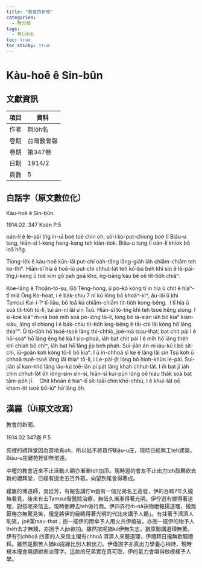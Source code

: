```yaml
---
title: "教會的新聞"
categories:
  - 無分類
tags:
  - 無lo̍h名
toc: true
toc_sticky: true
---
```


# Kàu-hoē ê Sin-bûn

## 文獻資訊

| 項目 | 資料 |
|---|---|
| 作者 | 無lo̍h名 |
| 卷期 | 台灣教會報 |
| 卷期 | 第347卷 |
| 日期 | 1914/2 |
| 頁數 | 5 |

## 白話字（原文數位化）

Kàu-hoē ê Sin-bûn.

1914.02. 347 Koàn P.5

oán-lí ê lé-pài tn̂g in-uī boé toē chin oh, só͘-í ko͘-put-chiong boé tī Biâu-u tsng, hiān-sî í-keng heng-kang teh kiàn-tiok. Biâu-u tsng lī oán-lí khiok bô loā hn̄g.

Tiong-le̍k ê kàu-hoē kūn-lâi put-chí oa̍h-tāng lâng-gia̍h ia̍h chiām-chiām teh ke-thiⁿ. Hiān-sî hia ê hoē-iú put-chí chhut-la̍t teh kó͘-bú beh khì sin ê lé-pài-tn̂g,í-keng ū toê kim gō͘ pah goā kho͘, ǹg-bāng kàu bé oē tit-tio̍h chiâⁿ.

Koe-lâng ê Thoân-tō-su, Gô͘ Têng-hong, ū pò-kò kóng tī in hia ū chi̍t ê hiaⁿ-tī miâ Ông Ko-hoat, i ê ba̍k-chiu 7 nî kú lóng bô khoàⁿ-kìⁿ, āu-lâi ū khì Tamsui Kai-i-īⁿ tī-liâu, bô loā kú chiām-chiām tit-tio̍h kong-bêng.  I tī hia ū soà tit-tio̍h tō-lí, tuì án-ni lâi sìn Tsú. Hiān-sî tò-tńg khì teh tsoè hêng siong. I sì-koè kiâⁿ m̄-nā boē mi̍h soà pò-iông tō-lí, lóng bô ià-siān ia̍h bô kiaⁿ kiàn-siàu, lóng sī chiong I ê ba̍k-chiu tit-tio̍h kng-bêng ê tāi-chì lâi kóng hō͘ lâng thiaⁿ". Ū tú-tio̍h hō͘ tsoē-tsoē lâng thí-chhiò, joē-mā tsau-that; bat chi̍t pái I ê hō͘-soàⁿ hō͘ lâng ēng hé kā I sio-phoà, ia̍h bat chi̍t pái I ê mi̍h hō͘ lâng the̍h khì chiah bô chîⁿ, ia̍h bat hō͘ lâng jip beh phah. Sui-jiân án-ni iáu-kú I bô sit-chì, iû-goân koh kóng tō-lí bô kiaⁿ. I ū ín-chhoā sì ke ê lâng lâi sìn Tsú koh ū chhoā tsoē-tsoē lâng lâi thiaⁿ tō-lí, i Lé-pài-ji̍t lóng bô hioh-khùn lé-pài. Sui-jiân sī kan-khó͘ lâng iáu-kú toê-iân pí pa̍t lâng khah chhut-la̍t. I m̄ bat jī ia̍h chin chhut-la̍t o̍h ióng-sim sîn-si, hiān-sî kui-pún lóng oē hiáu tha̍k soà bat tām-po̍h jī.    Chit khoán ê hiaⁿ-tī si̍t-tsāi chin khó-chhú, I ê khuì-la̍t oē kham-tit tsoè bô͘-iūⁿ hō͘ lâng o̍h.

## 漢羅（Ùi原文改寫）

教會的新聞。

1914.02 347卷 P.5

苑裡的禮拜堂因為買地真oh，所以姑不將買佇Biâu-u庄，現時已經興工teh建築。Biâu-u庄離苑裡卻無偌遠。

中壢的教會近來不止活動人額亦漸漸teh加添。現時遐的會友不止出力teh鼓舞欲去新的禮拜堂，已經有提金五百外箍，向望到尾會得著成。

雞籠的傳道師，吳廷芳，有報告講佇in遐有一個兄弟名王高發，伊的目睭7年久攏無看見，後來有去Tamsui偕醫院治療，無偌久漸漸得著光明。伊佇遐有紲得著道理，對按呢來信主。現時倒轉去teh做行商。伊四界行m̄-nā袂物紲報揚道理，攏無厭倦亦無驚見笑，攏是將伊的目睭得著光明的代誌來講予人聽」。有拄著予濟濟人恥笑，joē罵tsau-that；捌一擺伊的雨傘予人用火共伊燒破，亦捌一擺伊的物予人the̍h去才無錢，亦捌予人jip欲拍。雖然按呢猶kú伊無失志，猶原閣講道理無驚。伊有引chhoā 四家的人來信主閣有chhoā 濟濟人來聽道理，伊禮拜日攏無歇睏禮拜。雖然是艱苦人猶kú提緣比別人較出力。伊毋捌字亦真出力學養心神詩，現時規本攏會曉讀紲捌淡薄字。這款的兄弟實在真可取，伊的氣力會堪得做模樣予人學。
